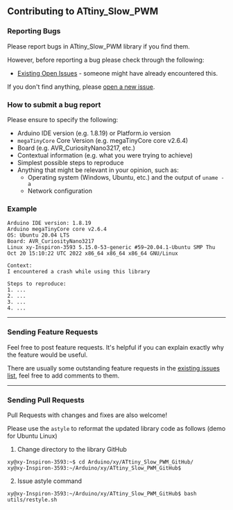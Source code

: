## Contributing to ATtiny_Slow_PWM

### Reporting Bugs

Please report bugs in ATtiny_Slow_PWM library if you find them.

However, before reporting a bug please check through the following:

* [Existing Open Issues](https://github.com/khoih-prog/ATtiny_Slow_PWM/issues) - someone might have already encountered this.

If you don't find anything, please [open a new issue](https://github.com/khoih-prog/ATtiny_Slow_PWM/issues/new).

### How to submit a bug report

Please ensure to specify the following:

* Arduino IDE version (e.g. 1.8.19) or Platform.io version
* `megaTinyCore` Core Version (e.g. megaTinyCore core v2.6.4)
* Board (e.g. AVR_CuriosityNano3217, etc.)
* Contextual information (e.g. what you were trying to achieve)
* Simplest possible steps to reproduce
* Anything that might be relevant in your opinion, such as:
  * Operating system (Windows, Ubuntu, etc.) and the output of `uname -a`
  * Network configuration


### Example

```
Arduino IDE version: 1.8.19
Arduino megaTinyCore core v2.6.4
OS: Ubuntu 20.04 LTS
Board: AVR_CuriosityNano3217
Linux xy-Inspiron-3593 5.15.0-53-generic #59~20.04.1-Ubuntu SMP Thu Oct 20 15:10:22 UTC 2022 x86_64 x86_64 x86_64 GNU/Linux

Context:
I encountered a crash while using this library

Steps to reproduce:
1. ...
2. ...
3. ...
4. ...
```

---

### Sending Feature Requests

Feel free to post feature requests. It's helpful if you can explain exactly why the feature would be useful.

There are usually some outstanding feature requests in the [existing issues list](https://github.com/khoih-prog/ATtiny_Slow_PWM/issues?q=is%3Aopen+is%3Aissue+label%3Aenhancement), feel free to add comments to them.

---

### Sending Pull Requests

Pull Requests with changes and fixes are also welcome!

Please use the `astyle` to reformat the updated library code as follows (demo for Ubuntu Linux)

1. Change directory to the library GitHub

```
xy@xy-Inspiron-3593:~$ cd Arduino/xy/ATtiny_Slow_PWM_GitHub/
xy@xy-Inspiron-3593:~/Arduino/xy/ATtiny_Slow_PWM_GitHub$
```

2. Issue astyle command

```
xy@xy-Inspiron-3593:~/Arduino/xy/ATtiny_Slow_PWM_GitHub$ bash utils/restyle.sh
```
